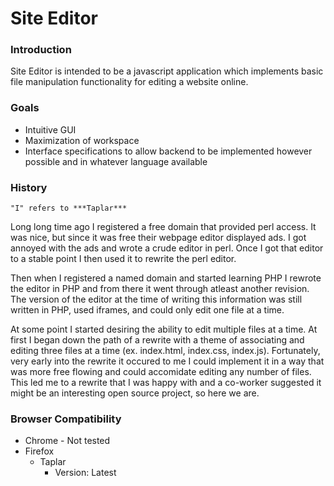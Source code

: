 # Site Editor

### Introduction

Site Editor is intended to be a javascript application which implements basic file manipulation functionality for editing a website online.

### Goals

* Intuitive GUI
* Maximization of workspace
* Interface specifications to allow backend to be implemented however possible and in whatever language available

### History

`"I" refers to ***Taplar***`

Long long time ago I registered a free domain that provided perl access.  It was nice, but since it was free their webpage editor displayed ads.  I got annoyed with the ads and wrote a crude editor in perl.  Once I got that editor to a stable point I then used it to rewrite the perl editor.

Then when I registered a named domain and started learning PHP I rewrote the editor in PHP and from there it went through atleast another revision.  The version of the editor at the time of writing this information was still written in PHP, used iframes, and could only edit one file at a time.

At some point I started desiring the ability to edit multiple files at a time.  At first I began down the path of a rewrite with a theme of associating and editing three files at a time (ex. index.html, index.css, index.js).  Fortunately, very early into the rewrite it occured to me I could implement it in a way that was more free flowing and could accomidate editing any number of files.  This led me to a rewrite that I was happy with and a co-worker suggested it might be an interesting open source project, so here we are.

### Browser Compatibility

* Chrome - Not tested
* Firefox
	* Taplar
		* Version: Latest
